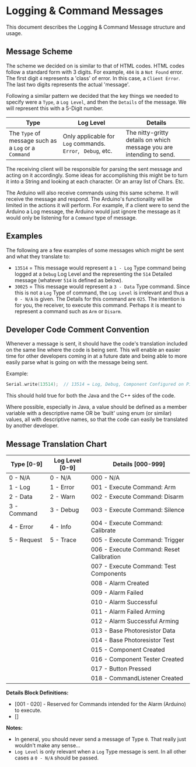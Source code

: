 Logging & Command Messages
==========================
This document describes the Logging & Command Message structure and usage.

Message Scheme
--------------
The scheme we decided on is similar to that of HTML codes. HTML codes follow a standard form with 3 digits. For example, `404` is a `Not Found` error. The first digit `4` represents a 'class' of error. In this case, a `Client Error`. The last two digits represents the actual 'message'.

Following a similar pattern we decided that the key things we needed to specify were a `Type`, a `Log Level`, and then the `Details` of the message. We will represent this with a 5-Digit number.

| Type | Log Level | Details |
| ---- | --------- | ------- |
| The `Type` of message such as a `Log` or a `Command` | Only applicable for `Log` commands. `Error`, ` Debug`, etc. | The nitty-gritty details on which message you are intending to send. |

The receiving client will be responsible for parsing the sent message and acting on it accordingly. Some ideas for accomplishing this might be to turn it into a String and looking at each character. Or an array list of Chars. Etc.

The Arduino will also receive commands using this same scheme. It will receive the message and respond. The Arduino's functionality will be limited in the actions it will perform. For example, if a client were to send the Arduino a Log message, the Arduino would just ignore the message as it would only be listening for a `Command` type of message.


Examples
--------
The following are a few examples of some messages which might be sent and what they translate to:
* `13514` = This message would represent a `1 - Log` Type command being logged at a `Debug` Log Level and the representing the `514` Detailed message (whatever `514` is defined as below).
* `30025` = This message would represent a `3 - Data` Type command. Since this is not a `Log` Type of command, the `Log Level` is irrelevant and thus a `0 - N/A` is given. The Details for this command are `025`. The intention is for you, the receiver, to execute this command. Perhaps it is meant to represent a command such as `Arm` or `Disarm`.


Developer Code Comment Convention
---------------------------------
Whenever a message is sent, it should have the code's translation included on the same line where the code is being sent. This will enable an easier time for other developers coming in at a future date and being able to more easily parse what is going on with the message being sent.

Example:
```c++
Serial.write(13514);  // 13514 = Log, Debug, Component Configured on Pin 14
```
This should hold true for both the Java and the C++ sides of the code.

Where possible, especially in Java, a value should be defined as a member variable with a descriptive name OR be 'built' using enum (or similar) values, all with descriptive names, so that the code can easily be translated by another developer.


Message Translation Chart
-------------------------
| Type [0-9] | Log Level  [0-9] | Details  [000-999] |
| ----------- | ---------------- | ------------------- |
| 0 - N/A     | 0 - N/A          | 000 - N/A            |
| 1 - Log     | 1 - Error        | 001 - Execute Command: Arm |
| 2 - Data    | 2 - Warn         | 002 - Execute Command: Disarm |
| 3 - Command | 3 - Debug        | 003 - Execute Command: Silence |
| 4 - Error   | 4 - Info         | 004 - Execute Command: Calibrate |
| 5 - Request | 5 - Trace        | 005 - Execute Command: Trigger |
| | | 006 - Execute Command: Reset Calibration |
| | | 007 - Execute Command: Test Components |
| | | 008 - Alarm Created |
| | | 009 - Alarm Failed |
| | | 010 - Alarm Successful |
| | | 011 - Alarm Failed Arming |
| | | 012 - Alarm Successful Arming |
| | | 013 - Base Photoresistor Data |
| | | 014 - Base Photoresistor Test |
| | | 015 - Component Created |
| | | 016 - Component Tester Created |
| | | 017 - Button Pressed |
| | | 018 - CommandListener Created |

**Details Block Definitions:**
* [001 - 020] - Reserved for Commands intended for the Alarm (Arduino) to execute.
* []

**Notes:**
* In general, you should never send a message of Type `0`. That really just wouldn't make any sense...
* `Log Level` is only relevant when a `Log` Type message is sent. In all other cases a `0 - N/A` should be passed.
